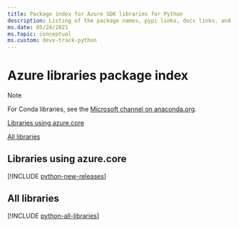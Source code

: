 ```yaml
---
title: Package index for Azure SDK libraries for Python
description: Listing of the package names, pypi links, docs links, and source code links for all libraries in the Azure SDK for Python.
ms.date: 05/24/2021
ms.topic: conceptual
ms.custom: devx-track-python
---
```


# Azure libraries package index

> [!NOTE]
> For Conda libraries, see the [Microsoft channel on anaconda.org](https://anaconda.org/microsoft/repo).

[Libraries using azure.core](#libraries-using-azurecore)

[All libraries](#all-libraries)

## Libraries using azure.core

[!INCLUDE [python-new-releases](../includes/python-new.md)]

## All libraries

[!INCLUDE [python-all-libraries](../includes/python-all.md)]

